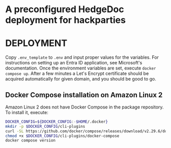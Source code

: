 # A preconfigured HedgeDoc deployment for hackparties

# DEPLOYMENT

Copy `.env_template` to `.env` and input proper values for the variables. For instructions on setting up an Entra ID
application, see Microsoft's documentation. Once the environment variables are set, execute `docker compose up`. After a
few minutes a Let's Encrypt certificate should be acquired automatically for given domain, and you should be good to go.

## Docker Compose installation on Amazon Linux 2

Amazon Linux 2 does not have Docker Compose in the package repository. To install it, execute:

```bash
DOCKER_CONFIG=${DOCKER_CONFIG:-$HOME/.docker}
mkdir -p $DOCKER_CONFIG/cli-plugins
curl -SL https://github.com/docker/compose/releases/download/v2.29.6/docker-compose-linux-aarch64 -o $DOCKER_CONFIG/cli-plugins/docker-compose
chmod +x $DOCKER_CONFIG/cli-plugins/docker-compose
docker compose version
```
